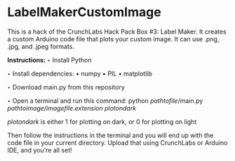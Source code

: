 # LabelMakerCustomImage
This is a hack of the CrunchLabs Hack Pack Box #3: Label Maker. It creates a custom Arduino code file that plots your custom image. It can use .png, .jpg, and .jpeg formats.

**Instructions:**
  ‣ Install Python
  
  ‣ Install dependencies:
    • numpy
    • PIL
    • matplotlib

  ‣ Download main.py from this repository
  
  ‣ Open a terminal and run this command:
    python *pathtofile*/main.py *pathtoimage/imagefile.extension* *plotondark*
  
  *plotondark* is either 1 for plotting on dark, or 0 for plotting on light

  Then follow the instructions in the terminal and you will end up with the code file in your current directory. Upload that using CrunchLabs or Arduino IDE, and you're all set!
